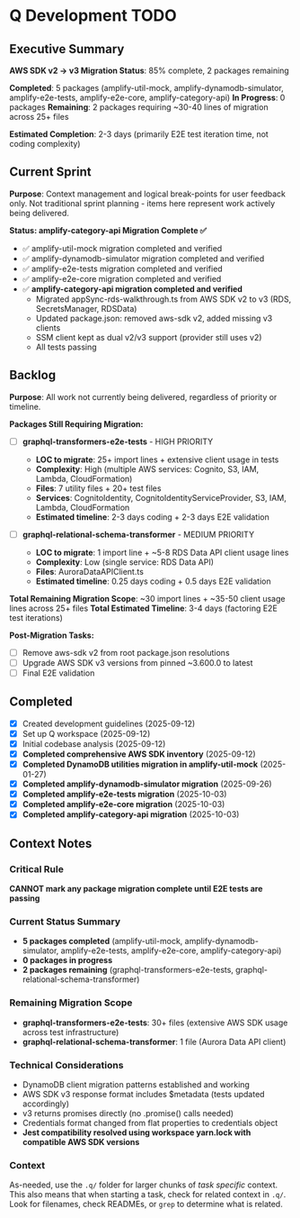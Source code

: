 # Q Development TODO

## Executive Summary

**AWS SDK v2 → v3 Migration Status**: 85% complete, 2 packages remaining

**Completed**: 5 packages (amplify-util-mock, amplify-dynamodb-simulator, amplify-e2e-tests, amplify-e2e-core, amplify-category-api)
**In Progress**: 0 packages
**Remaining**: 2 packages requiring ~30-40 lines of migration across 25+ files

**Estimated Completion**: 2-3 days (primarily E2E test iteration time, not coding complexity)

## Current Sprint

**Purpose**: Context management and logical break-points for user feedback only.
Not traditional sprint planning - items here represent work actively being delivered.

**Status: amplify-category-api Migration Complete ✅**

- ✅ amplify-util-mock migration completed and verified
- ✅ amplify-dynamodb-simulator migration completed and verified
- ✅ amplify-e2e-tests migration completed and verified
- ✅ amplify-e2e-core migration completed and verified
- ✅ **amplify-category-api migration completed and verified**
  - Migrated appSync-rds-walkthrough.ts from AWS SDK v2 to v3 (RDS, SecretsManager, RDSData)
  - Updated package.json: removed aws-sdk v2, added missing v3 clients
  - SSM client kept as dual v2/v3 support (provider still uses v2)
  - All tests passing

## Backlog

**Purpose**: All work not currently being delivered, regardless of priority or timeline.

**Packages Still Requiring Migration:**

- [ ] **graphql-transformers-e2e-tests** - HIGH PRIORITY
  - **LOC to migrate**: 25+ import lines + extensive client usage in tests
  - **Complexity**: High (multiple AWS services: Cognito, S3, IAM, Lambda, CloudFormation)
  - **Files**: 7 utility files + 20+ test files
  - **Services**: CognitoIdentity, CognitoIdentityServiceProvider, S3, IAM, Lambda, CloudFormation
  - **Estimated timeline**: 2-3 days coding + 2-3 days E2E validation

- [ ] **graphql-relational-schema-transformer** - MEDIUM PRIORITY
  - **LOC to migrate**: 1 import line + ~5-8 RDS Data API client usage lines
  - **Complexity**: Low (single service: RDS Data API)
  - **Files**: AuroraDataAPIClient.ts
  - **Estimated timeline**: 0.25 days coding + 0.5 days E2E validation

**Total Remaining Migration Scope**: ~30 import lines + ~35-50 client usage lines across 25+ files
**Total Estimated Timeline**: 3-4 days (factoring E2E test iterations)

**Post-Migration Tasks:**

- [ ] Remove aws-sdk v2 from root package.json resolutions
- [ ] Upgrade AWS SDK v3 versions from pinned ~3.600.0 to latest
- [ ] Final E2E validation

## Completed

- [x] Created development guidelines (2025-09-12)
- [x] Set up Q workspace (2025-09-12)
- [x] Initial codebase analysis (2025-09-12)
- [x] **Completed comprehensive AWS SDK inventory** (2025-09-12)
- [x] **Completed DynamoDB utilities migration in amplify-util-mock** (2025-01-27)
- [x] **Completed amplify-dynamodb-simulator migration** (2025-09-26)
- [x] **Completed amplify-e2e-tests migration** (2025-10-03)
- [x] **Completed amplify-e2e-core migration** (2025-10-03)
- [x] **Completed amplify-category-api migration** (2025-10-03)

## Context Notes

### Critical Rule

**CANNOT mark any package migration complete until E2E tests are passing**

### Current Status Summary

- **5 packages completed** (amplify-util-mock, amplify-dynamodb-simulator, amplify-e2e-tests, amplify-e2e-core, amplify-category-api)
- **0 packages in progress**
- **2 packages remaining** (graphql-transformers-e2e-tests, graphql-relational-schema-transformer)

### Remaining Migration Scope

- **graphql-transformers-e2e-tests**: 30+ files (extensive AWS SDK usage across test infrastructure)
- **graphql-relational-schema-transformer**: 1 file (Aurora Data API client)

### Technical Considerations

- DynamoDB client migration patterns established and working
- AWS SDK v3 response format includes $metadata (tests updated accordingly)
- v3 returns promises directly (no .promise() calls needed)
- Credentials format changed from flat properties to credentials object
- **Jest compatibility resolved using workspace yarn.lock with compatible AWS SDK versions**

### Context

As-needed, use the `.q/` folder for larger chunks of _task specific_ context. This also means that when starting a task, check for related context in `.q/`. Look for filenames, check READMEs, or `grep` to determine what is related.
